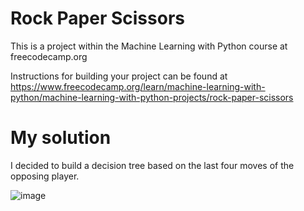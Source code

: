 # Rock Paper Scissors

This is a project within the Machine Learning with Python course at freecodecamp.org

Instructions for building your project can be found at https://www.freecodecamp.org/learn/machine-learning-with-python/machine-learning-with-python-projects/rock-paper-scissors

# My solution

I decided to build a decision tree based on the last four moves of the opposing player.

![image](https://github.com/KarolK23/rock-paper-scissors/assets/102358300/d8fb7893-cc61-44f8-ae6f-6d9d8fffb65c)

